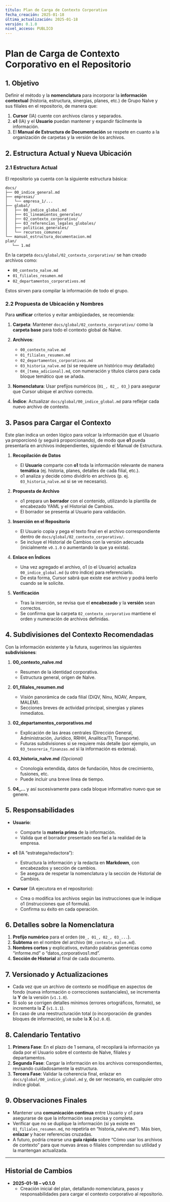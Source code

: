 ```yaml
---
título: Plan de Carga de Contexto Corporativo
fecha_creación: 2025-01-18
última_actualización: 2025-01-18
versión: 0.1.0
nivel_acceso: PUBLICO
---
```

# **Plan de Carga de Contexto Corporativo en el Repositorio**

## 1. Objetivo
Definir el método y la **nomenclatura** para incorporar la **información contextual** (historia, estructura, sinergias, planes, etc.) de Grupo Nalve y sus filiales en el repositorio, de manera que:
1. **Cursor** (IA) cuente con archivos claros y separados.
2. **o1** (IA) y el **Usuario** puedan mantener y expandir fácilmente la información.
3. El **Manual de Estructura de Documentación** se respete en cuanto a la organización de carpetas y la versión de los archivos.

## 2. Estructura Actual y Nueva Ubicación

### 2.1 Estructura Actual
El repositorio ya cuenta con la siguiente estructura básica:

```
docs/
├── 00_indice_general.md
├── empresas/
│   └── empresa_1/...
├── global/
│   ├── 00_indice_global.md
│   ├── 01_lineamientos_generales/
│   ├── 02_contexto_corporativo/
│   ├── 03_referencias_legales_globales/
│   ├── politicas_generales/
│   └── recursos_comunes/
└── manual_estructura_documentacion.md
plan/
   └── 1.md
```

En la carpeta `docs/global/02_contexto_corporativo/` se han creado archivos como:
- `00_contexto_nalve.md`
- `01_filiales_resumen.md`
- `02_departamentos_corporativos.md`

Estos sirven para compilar la información de todo el grupo.

### 2.2 Propuesta de Ubicación y Nombres
Para **unificar** criterios y evitar ambigüedades, se recomienda:

1. **Carpeta**: Mantener `docs/global/02_contexto_corporativo/` como la **carpeta base** para todo el contexto global de Nalve.  
2. **Archivos**:  
   - `00_contexto_nalve.md`  
   - `01_filiales_resumen.md`  
   - `02_departamentos_corporativos.md`  
   - `03_historia_nalve.md` (si se requiere un histórico muy detallado)  
   - `0X_[tema_adicional].md`, con numeración y títulos claros para cada bloque temático que se añada.

3. **Nomenclatura**: Usar prefijos numéricos (`01_, 02_, 03_`) para asegurar que Cursor ubique el archivo correcto.  
4. **Índice**: Actualizar `docs/global/00_indice_global.md` para reflejar cada nuevo archivo de contexto.

## 3. Pasos para Cargar el Contexto
Este plan indica un orden lógico para volcar la información que el Usuario ya proporcionó (y seguirá proporcionando), de modo que **o1** pueda presentarla en archivos independientes, siguiendo el Manual de Estructura.  

1. **Recopilación de Datos**  
   - El **Usuario** comparte con **o1** toda la información relevante de manera **temática** (ej. historia, planes, detalles de cada filial, etc.).  
   - o1 analiza y decide cómo dividirlo en archivos (p. ej. `03_historia_nalve.md` si se ve necesario).

2. **Propuesta de Archivo**  
   - o1 prepara un **borrador** con el contenido, utilizando la plantilla de encabezado YAML y el Historial de Cambios.  
   - El borrador se presenta al Usuario para validación.

3. **Inserción en el Repositorio**  
   - El Usuario copia y pega el texto final en el archivo correspondiente dentro de `docs/global/02_contexto_corporativo/`.  
   - Se incluye el Historial de Cambios con la versión adecuada (inicialmente `v0.1.0` o aumentando la que ya exista).

4. **Enlace en Índices**  
   - Una vez agregado el archivo, o1 (o el Usuario) actualiza `00_indice_global.md` (u otro índice) para referenciarlo.  
   - De esta forma, Cursor sabrá que existe ese archivo y podrá leerlo cuando se le solicite.

5. **Verificación**  
   - Tras la inserción, se revisa que el **encabezado** y la **versión** sean correctos.  
   - Se confirma que la carpeta `02_contexto_corporativo` mantiene el orden y numeración de archivos definidas.

## 4. Subdivisiones del Contexto Recomendadas
Con la información existente y la futura, sugerimos las siguientes **subdivisiones**:

1. **00_contexto_nalve.md**  
   - Resumen de la identidad corporativa.  
   - Estructura general, origen de Nalve.

2. **01_filiales_resumen.md**  
   - Visión panorámica de cada filial (DiQV, Ninu, NOAV, Ampare, MALEM).  
   - Secciones breves de actividad principal, sinergias y planes inmediatos.

3. **02_departamentos_corporativos.md**  
   - Explicación de las áreas centrales (Dirección General, Administración, Jurídico, RRHH, Analítica/TI, Transporte).  
   - Futuras subdivisiones si se requiere más detalle (por ejemplo, un `03_tesoreria_finanzas.md` si la información es extensa).

4. **03_historia_nalve.md** *(Opcional)*  
   - Cronología extendida, datos de fundación, hitos de crecimiento, fusiones, etc.  
   - Puede incluir una breve línea de tiempo.

5. **04_...** y así sucesivamente para cada bloque informativo nuevo que se genere.  

## 5. Responsabilidades
- **Usuario**:  
  - Comparte la **materia prima** de la información.  
  - Valida que el borrador presentado sea fiel a la realidad de la empresa.

- **o1** (IA “estratega/redactora”):  
  - Estructura la información y la redacta en **Markdown**, con encabezados y sección de cambios.  
  - Se asegura de respetar la nomenclatura y la sección de Historial de Cambios.

- **Cursor** (IA ejecutora en el repositorio):  
  - Crea o modifica los archivos según las instrucciones que le indique o1 (instrucciones que o1 formula).  
  - Confirma su éxito en cada operación.

## 6. Detalles sobre la Nomenclatura
1. **Prefijo numérico** para el orden (`00_, 01_, 02_, 03_...`).  
2. **Subtema** en el nombre del archivo (`00_contexto_nalve.md`).  
3. **Nombres cortos** y explicativos, evitando palabras genéricas como “informe.md” o “datos_corporativos1.md”.  
4. **Sección de Historial** al final de cada documento.

## 7. Versionado y Actualizaciones
- Cada vez que un archivo de contexto se modifique en aspectos de fondo (nueva información o correcciones sustanciales), se incrementa la **Y** de la versión (`v1.1.0`).  
- Si solo se corrigen detalles mínimos (errores ortográficos, formato), se incrementa la **Z** (`v1.1.1`).  
- En caso de una reestructuración total (o incorporación de grandes bloques de información), se sube la **X** (`v2.0.0`).

## 8. Calendario Tentativo
1. **Primera Fase**: En el plazo de 1 semana, o1 recopilará la información ya dada por el Usuario sobre el contexto de Nalve, filiales y departamentos.  
2. **Segunda Fase**: Cargar la información en los archivos correspondientes, revisando cuidadosamente la estructura.  
3. **Tercera Fase**: Validar la coherencia final, enlazar en `docs/global/00_indice_global.md` y, de ser necesario, en cualquier otro índice global.  

## 9. Observaciones Finales
- Mantener una **comunicación continua** entre Usuario y o1 para asegurarse de que la información sea precisa y completa.  
- Verificar que no se duplique la información (si ya existe en `01_filiales_resumen.md`, no repetirla en “historia_nalve.md”). Más bien, **enlazar** y hacer referencias cruzadas.  
- A futuro, podría crearse una **guía rápida** sobre “Cómo usar los archivos de contexto” para que nuevas áreas o filiales comprendan su utilidad y la mantengan actualizada.

---

## Historial de Cambios
- **2025-01-18 – v0.1.0**  
  - Creación inicial del plan, detallando nomenclatura, pasos y responsabilidades para cargar el contexto corporativo al repositorio.